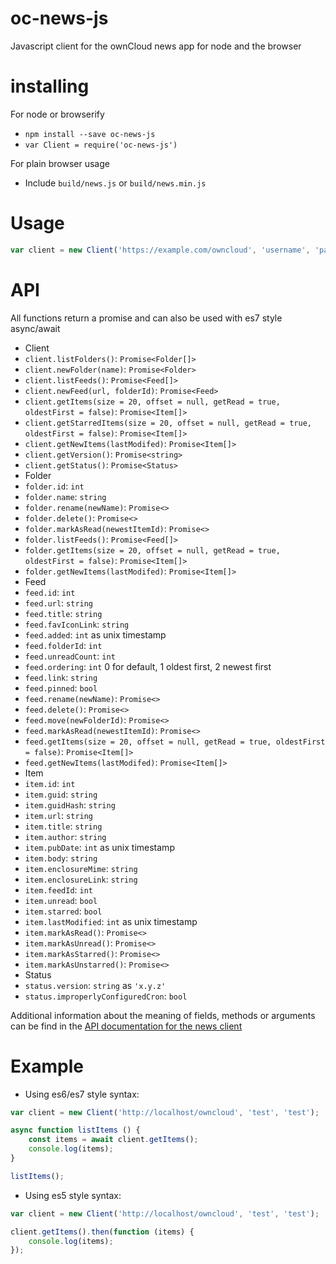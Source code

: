# oc-news-js

Javascript client for the ownCloud news app for node and the browser

# installing

For node or browserify

- `npm install --save oc-news-js`
- `var Client = require('oc-news-js')`

For plain browser usage

- Include `build/news.js` or `build/news.min.js`

# Usage

```js
var client = new Client('https://example.com/owncloud', 'username', 'password');
```

# API

All functions return a promise and can also be used with es7 style async/await

- Client
 - `client.listFolders()`: `Promise<Folder[]>`
 - `client.newFolder(name)`: `Promise<Folder>`
 - `client.listFeeds()`: `Promise<Feed[]>`
 - `client.newFeed(url, folderId)`: `Promise<Feed>`
 - `client.getItems(size = 20, offset = null, getRead = true, oldestFirst = false)`: `Promise<Item[]>`
 - `client.getStarredItems(size = 20, offset = null, getRead = true, oldestFirst = false)`: `Promise<Item[]>`
 - `client.getNewItems(lastModifed)`: `Promise<Item[]>`
 - `client.getVersion()`: `Promise<string>`
 - `client.getStatus()`: `Promise<Status>`
- Folder
 - `folder.id`: `int`
 - `folder.name`: `string`
 - `folder.rename(newName)`: `Promise<>`
 - `folder.delete()`: `Promise<>`
 - `folder.markAsRead(newestItemId)`: `Promise<>`
 - `folder.listFeeds()`: `Promise<Feed[]>`
 - `folder.getItems(size = 20, offset = null, getRead = true, oldestFirst = false)`: `Promise<Item[]>`
 - `folder.getNewItems(lastModifed)`: `Promise<Item[]>`
- Feed
 - `feed.id`: `int`
 - `feed.url`: `string`
 - `feed.title`: `string`
 - `feed.favIconLink`: `string`
 - `feed.added`: `int` as unix timestamp
 - `feed.folderId`: `int`
 - `feed.unreadCount`: `int`
 - `feed.ordering`: `int` 0 for default, 1 oldest first, 2 newest first
 - `feed.link`: `string`
 - `feed.pinned`: `bool`
 - `feed.rename(newName)`: `Promise<>`
 - `feed.delete()`: `Promise<>`
 - `feed.move(newFolderId)`: `Promise<>`
 - `feed.markAsRead(newestItemId)`: `Promise<>`
 - `feed.getItems(size = 20, offset = null, getRead = true, oldestFirst = false)`: `Promise<Item[]>`
 - `feed.getNewItems(lastModifed)`: `Promise<Item[]>`
- Item
 - `item.id`: `int`
 - `item.guid`: `string`
 - `item.guidHash`: `string`
 - `item.url`: `string`
 - `item.title`: `string`
 - `item.author`: `string`
 - `item.pubDate`: `int` as unix timestamp
 - `item.body`: `string`
 - `item.enclosureMime`: `string`
 - `item.enclosureLink`: `string`
 - `item.feedId`: `int`
 - `item.unread`: `bool`
 - `item.starred`: `bool`
 - `item.lastModified`: `int` as unix timestamp
 - `item.markAsRead()`: `Promise<>`
 - `item.markAsUnread()`: `Promise<>`
 - `item.markAsStarred()`: `Promise<>`
 - `item.markAsUnstarred()`: `Promise<>`
- Status
 - `status.version`: `string` as `'x.y.z'`
 - `status.improperlyConfiguredCron`: `bool`

Additional information about the meaning of fields, methods or arguments can be find in the [API documentation for the news client](https://github.com/owncloud/news/wiki/API-1.2)

# Example

- Using es6/es7 style syntax:

```js
var client = new Client('http://localhost/owncloud', 'test', 'test');

async function listItems () {
	const items = await client.getItems();
	console.log(items);
}

listItems();
```

- Using es5 style syntax:

```js
var client = new Client('http://localhost/owncloud', 'test', 'test');

client.getItems().then(function (items) {
	console.log(items);
});
```
